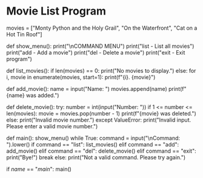 # Movie List Program

movies = ["Monty Python and the Holy Grail", "On the Waterfront", "Cat on a Hot Tin Roof"]

def show_menu():
    print("\nCOMMAND MENU")
    print("list - List all movies")
    print("add - Add a movie")
    print("del - Delete a movie")
    print("exit - Exit program")

def list_movies():
    if len(movies) == 0:
        print("No movies to display.")
    else:
        for i, movie in enumerate(movies, start=1):
            print(f"{i}. {movie}")

def add_movie():
    name = input("Name: ")
    movies.append(name)
    print(f"{name} was added.")

def delete_movie():
    try:
        number = int(input("Number: "))
        if 1 <= number <= len(movies):
            movie = movies.pop(number - 1)
            print(f"{movie} was deleted.")
        else:
            print("Invalid movie number.")
    except ValueError:
        print("Invalid input. Please enter a valid movie number.")

def main():
    show_menu()
    while True:
        command = input("\nCommand: ").lower()
        if command == "list":
            list_movies()
        elif command == "add":
            add_movie()
        elif command == "del":
            delete_movie()
        elif command == "exit":
            print("Bye!")
            break
        else:
            print("Not a valid command. Please try again.")

if _name_ == "_main_":
    main()
